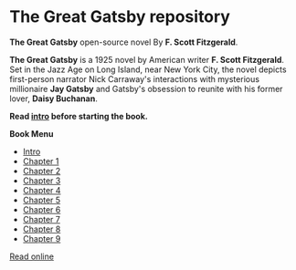 # The Great Gatsby repository

**The Great Gatsby** open-source novel By **F. Scott Fitzgerald**.

**The Great Gatsby** is a 1925 novel by American writer **F. Scott Fitzgerald**. Set in the Jazz Age on Long Island, near New York City, the novel depicts first-person narrator Nick Carraway's interactions with mysterious millionaire **Jay Gatsby** and Gatsby's obsession to reunite with his former lover, **Daisy Buchanan**.

**Read [intro](/Chapter-0) before starting the book.**

**Book Menu**

- [Intro](/Chapter-0)
- [Chapter 1](/Chapter-1)
- [Chapter 2](/Chapter-2)
- [Chapter 3](/Chapter-3)
- [Chapter 4](/Chapter-4)
- [Chapter 5](/Chapter-5)
- [Chapter 6](/Chapter-6)
- [Chapter 7](/Chapter-7)
- [Chapter 8](/Chapter-8)
- [Chapter 9](/Chapter-9)

[Read online](https://the-great-gatsby.novelvo.ir)